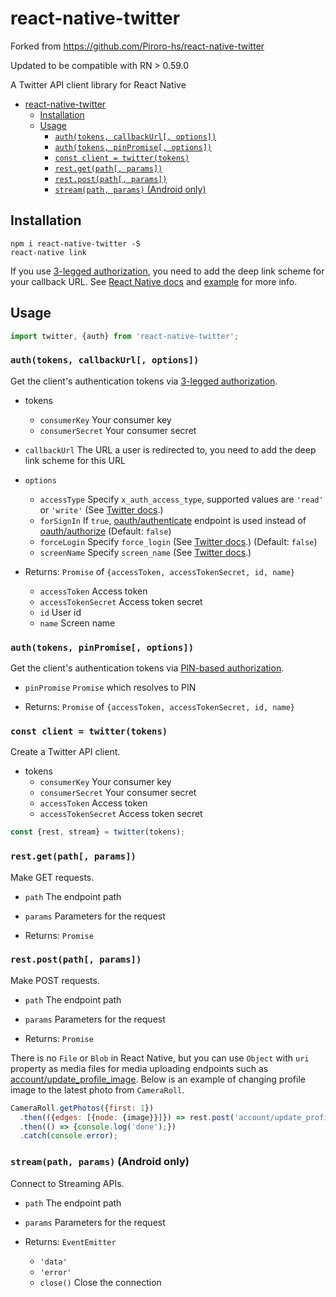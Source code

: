 # react-native-twitter
Forked from https://github.com/Piroro-hs/react-native-twitter

Updated to be compatible with RN > 0.59.0

A Twitter API client library for React Native

<!-- toc orderedList:0 depthFrom:1 depthTo:6 -->

* [react-native-twitter](#react-native-twitter)
  * [Installation](#installation)
  * [Usage](#usage)
    * [`auth(tokens, callbackUrl[, options])`](#authtokens-callbackurl-options)
    * [`auth(tokens, pinPromise[, options])`](#authtokens-pinpromise-options)
    * [`const client = twitter(tokens)`](#const-client-twittertokens)
    * [`rest.get(path[, params])`](#restgetpath-params)
    * [`rest.post(path[, params])`](#restpostpath-params)
    * [`stream(path, params)` (Android only)](#streampath-params-android-only)

<!-- tocstop -->

## Installation

```
npm i react-native-twitter -S
react-native link
```

If you use [3-legged authorization](https://dev.twitter.com/oauth/3-legged), you need to add the deep link scheme for your callback URL. See [React Native docs](https://facebook.github.io/react-native/docs/linking.html) and [example](https://github.com/Piroro-hs/react-native-twitter/blob/04377af08f2f4fbdc039dc52daafb8d6fb28171e/example/android/app/src/main/AndroidManifest.xml#L19-L34) for more info.

## Usage

```js
import twitter, {auth} from 'react-native-twitter';
```

### `auth(tokens, callbackUrl[, options])`

Get the client's authentication tokens via [3-legged authorization](https://dev.twitter.com/oauth/3-legged).

* tokens
  * `consumerKey` Your consumer key
  * `consumerSecret` Your consumer secret
* `callbackUrl` The URL a user is redirected to, you need to add the deep link scheme for this URL
* `options`
  * `accessType` Specify `x_auth_access_type`, supported values are `'read'` or `'write'` (See [Twitter docs](https://dev.twitter.com/oauth/reference/post/oauth/request_token#parameters).)
  * `forSignIn` If `true`, [oauth/authenticate](https://dev.twitter.com/oauth/reference/get/oauth/authenticate) endpoint is used instead of [oauth/authorize](https://dev.twitter.com/oauth/reference/get/oauth/authorize) (Default: `false`)
  *  `forceLogin` Specify `force_login` (See [Twitter docs](https://dev.twitter.com/oauth/reference/get/oauth/authorize#parameters).) (Default: `false`)
  *  `screenName` Specify `screen_name` (See [Twitter docs](https://dev.twitter.com/oauth/reference/get/oauth/authorize#parameters).)

* Returns: `Promise` of `{accessToken, accessTokenSecret, id, name}`
  * `accessToken` Access token
  * `accessTokenSecret` Access token secret
  * `id` User id
  * `name` Screen name

### `auth(tokens, pinPromise[, options])`

Get the client's authentication tokens via [PIN-based authorization](https://dev.twitter.com/oauth/pin-based).

* `pinPromise` `Promise` which resolves to PIN

* Returns: `Promise` of `{accessToken, accessTokenSecret, id, name}`

### `const client = twitter(tokens)`

Create a Twitter API client.

* tokens
  * `consumerKey` Your consumer key
  * `consumerSecret` Your consumer secret
  * `accessToken` Access token
  * `accessTokenSecret` Access token secret

```js
const {rest, stream} = twitter(tokens);
```

### `rest.get(path[, params])`

Make GET requests.

* `path` The endpoint path
* `params` Parameters for the request

* Returns: `Promise`

### `rest.post(path[, params])`

Make POST requests.

* `path` The endpoint path
* `params` Parameters for the request

* Returns: `Promise`

There is no `File` or `Blob` in React Native, but you can use `Object` with `uri` property as media files for media uploading endpoints such as [account/update_profile_image](https://dev.twitter.com/rest/reference/post/account/update_profile_image). Below is an example of changing profile image to the latest photo from `CameraRoll`.

```js
CameraRoll.getPhotos({first: 1})
  .then(({edges: [{node: {image}}]}) => rest.post('account/update_profile_image', {image}))
  .then(() => {console.log('done');})
  .catch(console.error);
```

### `stream(path, params)` (Android only)

Connect to Streaming APIs.

* `path` The endpoint path
* `params` Parameters for the request

* Returns: `EventEmitter`
  * `'data'`
  * `'error'`
  * `close()` Close the connection
